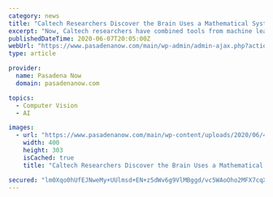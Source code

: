 ```yaml
---
category: news
title: "Caltech Researchers Discover the Brain Uses a Mathematical System to Organize What You See"
excerpt: "Now, Caltech researchers have combined tools from machine learning and neuroscience to discover that the brain uses a mathematical system to organize visual objects according to their principal components."
publishedDateTime: 2020-06-07T20:05:00Z
webUrl: "https://www.pasadenanow.com/main/wp-admin/admin-ajax.php?action=times_process_times_vote&nonce=30f162dd2e&post_id=480727&disabled=true&is_comment=false"
type: article

provider:
  name: Pasadena Now
  domain: pasadenanow.com

topics:
  - Computer Vision
  - AI

images:
  - url: "https://www.pasadenanow.com/main/wp-content/uploads/2020/06/41586_2020_2350_Fig4_crop.max828.jpg"
    width: 400
    height: 303
    isCached: true
    title: "Caltech Researchers Discover the Brain Uses a Mathematical System to Organize What You See"

secured: "lm0Xqo0hUfEJNweMy+UUlmsd+EN+z5dWv6g9VlMBggd/vc5WAoOho2MFX7cqXKeVgmUI+vuKQvDmYIMO0PnmHKYuURxXhc6P/u9KjIL5HaZ0HwPPltlSYmWqQCPfk0c3zVYhgFrDLkp87CxPBdR5iqLcU3JpeWa3MOBcDTaPsrB+LQhQrnsbQeMA8zp2ggwNm0LTua1JXLFnUK96dyu6uOQjXBN6SyX8W/5LBWYjKe2pALNX6O3cg8PfuFa07RFPXZWHKFSLBNj9jqf4VnIHF4i/8+MdZTLkzSVruniZbN4HhkYUNHNwIYAnmSY4CX2KSnb1BiRQFOb1vqOsklfLvA==;sg+6BW26fEpBAVXNAUjWuw=="
---
```


